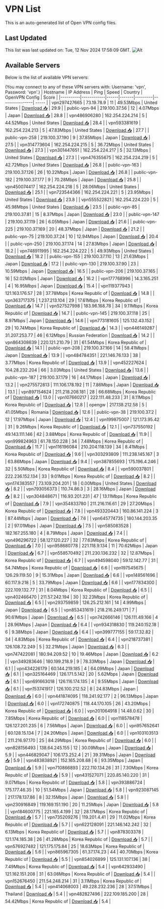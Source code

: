 # VPN List

This is an auto-generated list of Open VPN config files.

## Last Updated

This list was last updated on: Tue, 12 Nov 2024 17:58:09 GMT.
![Alt](https://repobeats.axiom.co/api/embed/186b98318ef1479477931607c1ad7d823f12451f.svg "Repobeats analytics image")

## Available Servers

Below is the list of available VPN servers:

(You may connect to any of these VPN servers with: Username: 'vpn', Password: 'vpn'.)
| Hostname | IP Address | Ping | Speed | Country | OpenVPN Config | Score |
|----------|------------|------|-------|---------|----------------| ----- |
| vpn297427665 | 73.19.78.9 | 11 | 49.53Mbps | United States | [Download 📥](./configs/server_0_US.ovpn) | 29.9 |
| public-vpn-94 | 219.100.37.56 | 12 | 4.07Mbps | Japan | [Download 📥](./configs/server_1_JP.ovpn) | 28.8 |
| vpn486906280 | 162.254.224.214 | 5 | 44.52Mbps | United States | [Download 📥](./configs/server_2_US.ovpn) | 28.4 |
| vpn593381619 | 162.254.224.213 | 5 | 47.83Mbps | United States | [Download 📥](./configs/server_3_US.ovpn) | 27.7 |
| public-vpn-258 | 219.100.37.190 | 9 | 37.85Mbps | Japan | [Download 📥](./configs/server_4_JP.ovpn) | 27.5 |
| vpn314773604 | 162.254.224.215 | 5 | 36.72Mbps | United States | [Download 📥](./configs/server_5_US.ovpn) | 27.3 |
| vpn301447651 | 162.254.224.217 | 5 | 32.13Mbps | United States | [Download 📥](./configs/server_6_US.ovpn) | 27.3 |
| vpn476355675 | 162.254.224.219 | 5 | 42.72Mbps | United States | [Download 📥](./configs/server_7_US.ovpn) | 26.8 |
| public-vpn-163 | 219.100.37.126 | 26 | 10.22Mbps | Japan | [Download 📥](./configs/server_8_JP.ovpn) | 26.8 |
| public-vpn-182 | 219.100.37.177 | 9 | 70.28Mbps | Japan | [Download 📥](./configs/server_9_JP.ovpn) | 25.8 |
| vpn450074417 | 162.254.224.218 | 5 | 28.06Mbps | United States | [Download 📥](./configs/server_10_US.ovpn) | 25.1 |
| vpn723544366 | 162.254.224.221 | 5 | 23.95Mbps | United States | [Download 📥](./configs/server_11_US.ovpn) | 23.8 |
| vpn555522821 | 162.254.224.220 | 5 | 45.98Mbps | United States | [Download 📥](./configs/server_12_US.ovpn) | 23.5 |
| public-vpn-85 | 219.100.37.81 | 15 | 8.37Mbps | Japan | [Download 📥](./configs/server_13_JP.ovpn) | 23.0 |
| public-vpn-147 | 219.100.37.119 | 26 | 6.05Mbps | Japan | [Download 📥](./configs/server_14_JP.ovpn) | 21.6 |
| public-vpn-225 | 219.100.37.169 | 20 | 48.37Mbps | Japan | [Download 📥](./configs/server_15_JP.ovpn) | 21.2 |
| public-vpn-75 | 219.100.37.24 | 10 | 12.94Mbps | Japan | [Download 📥](./configs/server_16_JP.ovpn) | 20.4 |
| public-vpn-250 | 219.100.37.174 | 14 | 27.83Mbps | Japan | [Download 📥](./configs/server_17_JP.ovpn) | 18.2 |
| vpn748911995 | 162.254.224.222 | 5 | 49.93Mbps | United States | [Download 📥](./configs/server_18_US.ovpn) | 18.2 |
| public-vpn-155 | 219.100.37.110 | 13 | 21.63Mbps | Japan | [Download 📥](./configs/server_19_JP.ovpn) | 17.2 |
| public-vpn-130 | 219.100.37.90 | 23 | 10.59Mbps | Japan | [Download 📥](./configs/server_20_JP.ovpn) | 16.5 |
| public-vpn-206 | 219.100.37.165 | 16 | 52.02Mbps | Japan | [Download 📥](./configs/server_21_JP.ovpn) | 16.2 |
| vpn177768996 | 14.3.165.251 | 4 | 16.95Mbps | Japan | [Download 📥](./configs/server_22_JP.ovpn) | 15.4 |
| vpn119377943 | 121.163.176.57 | 28 | 37.78Mbps | Korea Republic of | [Download 📥](./configs/server_23_KR.ovpn) | 14.8 |
| vpn363717375 | 1.237.213.104 | 29 | 17.61Mbps | Korea Republic of | [Download 📥](./configs/server_24_KR.ovpn) | 14.7 |
| vpn527527998 | 183.96.168.78 | 34 | 9.11Mbps | Korea Republic of | [Download 📥](./configs/server_25_KR.ovpn) | 14.7 |
| public-vpn-145 | 219.100.37.118 | 25 | 8.97Mbps | Japan | [Download 📥](./configs/server_26_JP.ovpn) | 14.6 |
| vpn773181605 | 125.132.43.152 | 29 | 10.74Mbps | Korea Republic of | [Download 📥](./configs/server_27_KR.ovpn) | 14.3 |
| vpn446149287 | 31.207.253.77 | 46 | 6.12Mbps | Russian Federation | [Download 📥](./configs/server_28_RU.ovpn) | 14.2 |
| vpn864308639 | 220.121.210.79 | 31 | 61.54Mbps | Korea Republic of | [Download 📥](./configs/server_29_KR.ovpn) | 14.1 |
| public-vpn-208 | 219.100.37.166 | 14 | 58.41Mbps | Japan | [Download 📥](./configs/server_30_JP.ovpn) | 13.9 |
| vpn484784351 | 221.146.76.133 | 38 | 3.77Mbps | Korea Republic of | [Download 📥](./configs/server_31_KR.ovpn) | 13.9 |
| vpn452227624 | 104.28.232.204 | 66 | 3.03Mbps | United States | [Download 📥](./configs/server_32_US.ovpn) | 13.6 |
| public-vpn-187 | 219.100.37.179 | 16 | 44.17Mbps | Japan | [Download 📥](./configs/server_33_JP.ovpn) | 13.2 |
| vpn275572813 | 111.106.178.192 | 11 | 7.86Mbps | Japan | [Download 📥](./configs/server_34_JP.ovpn) | 13.1 |
| vpn897154624 | 211.218.208.181 | 28 | 66.68Mbps | Korea Republic of | [Download 📥](./configs/server_35_KR.ovpn) | 13.0 |
| vpn107660217 | 222.111.48.233 | 31 | 8.11Mbps | Korea Republic of | [Download 📥](./configs/server_36_KR.ovpn) | 12.8 |
| opengw | 217.138.212.58 | 5 | 41.05Mbps | Romania | [Download 📥](./configs/server_37_RO.ovpn) | 12.6 |
| public-vpn-38 | 219.100.37.2 | 12 | 17.97Mbps | Japan | [Download 📥](./configs/server_38_JP.ovpn) | 12.4 |
| vpn199875007 | 121.173.95.42 | 31 | 9.26Mbps | Korea Republic of | [Download 📥](./configs/server_39_KR.ovpn) | 12.1 |
| vpn737550192 | 49.143.111.146 | 42 | 3.88Mbps | Korea Republic of | [Download 📥](./configs/server_40_KR.ovpn) | 11.9 |
| vpn999824963 | 61.78.150.228 | 34 | 7.48Mbps | Korea Republic of | [Download 📥](./configs/server_41_KR.ovpn) | 11.7 |
| vpn116196084 | 210.204.118.139 | 34 | 8.41Mbps | Korea Republic of | [Download 📥](./configs/server_42_KR.ovpn) | 9.6 |
| vpn303293809 | 111.238.145.167 | 3 | 63.86Mbps | Japan | [Download 📥](./configs/server_43_JP.ovpn) | 9.4 |
| vpn387855693 | 175.196.4.246 | 32 | 5.50Mbps | Korea Republic of | [Download 📥](./configs/server_44_KR.ovpn) | 8.4 |
| vpn590037801 | 222.236.152.134 | 33 | 9.01Mbps | Korea Republic of | [Download 📥](./configs/server_45_KR.ovpn) | 8.2 |
| vpn174383557 | 73.109.204.201 | 18 | 0.00Mbps | United States | [Download 📥](./configs/server_46_US.ovpn) | 8.2 |
| vpn793056373 | 110.74.86.3 | 3 | 28.16Mbps | Japan | [Download 📥](./configs/server_47_JP.ovpn) | 8.2 |
| vpn304848671 | 116.93.201.231 | 47 | 13.11Mbps | Korea Republic of | [Download 📥](./configs/server_48_KR.ovpn) | 7.9 |
| vpn354833780 | 211.216.116.61 | 29 | 27.20Mbps | Korea Republic of | [Download 📥](./configs/server_49_KR.ovpn) | 7.8 |
| vpn493320443 | 160.86.141.224 | 3 | 87.44Mbps | Japan | [Download 📥](./configs/server_50_JP.ovpn) | 7.6 |
| vpn645774735 | 180.144.203.35 | 2 | 97.01Mbps | Japan | [Download 📥](./configs/server_51_JP.ovpn) | 7.5 |
| vpn585083528 | 182.167.255.180 | 4 | 8.79Mbps | Japan | [Download 📥](./configs/server_52_JP.ovpn) | 7.4 |
| vpn496296722 | 58.127.120.227 | 32 | 77.63Mbps | Korea Republic of | [Download 📥](./configs/server_53_KR.ovpn) | 7.0 |
| vpn958680778 | 221.118.9.134 | 11 | 70.62Mbps | Japan | [Download 📥](./configs/server_54_JP.ovpn) | 6.7 |
| vpn558570492 | 211.230.136.232 | 32 | 12.87Mbps | Korea Republic of | [Download 📥](./configs/server_55_KR.ovpn) | 6.7 |
| vpn494598040 | 59.12.142.77 | 31 | 54.74Mbps | Korea Republic of | [Download 📥](./configs/server_56_KR.ovpn) | 6.6 |
| vpn197545675 | 126.29.119.50 | 9 | 15.31Mbps | Japan | [Download 📥](./configs/server_57_JP.ovpn) | 6.6 |
| vpn148561696 | 60.117.9.218 | 5 | 33.79Mbps | Japan | [Download 📥](./configs/server_58_JP.ovpn) | 6.6 |
| vpn177834300 | 222.109.132.77 | 31 | 8.04Mbps | Korea Republic of | [Download 📥](./configs/server_59_KR.ovpn) | 6.5 |
| vpn402466470 | 211.57.242.194 | 30 | 32.23Mbps | Korea Republic of | [Download 📥](./configs/server_60_KR.ovpn) | 6.5 |
| vpn293759859 | 126.25.212.161 | 14 | 4.99Mbps | Japan | [Download 📥](./configs/server_61_JP.ovpn) | 6.5 |
| vpn853431619 | 218.216.249.171 | 7 | 90.61Mbps | Japan | [Download 📥](./configs/server_62_JP.ovpn) | 6.5 |
| vpn742666146 | 126.111.49.166 | 4 | 28.96Mbps | Japan | [Download 📥](./configs/server_63_JP.ovpn) | 6.4 |
| vpn934318830 | 119.240.152.18 | 6 | 9.38Mbps | Japan | [Download 📥](./configs/server_64_JP.ovpn) | 6.4 |
| vpn399777155 | 59.17.32.82 | 34 | 4.83Mbps | Korea Republic of | [Download 📥](./configs/server_65_KR.ovpn) | 6.4 |
| vpn218737381 | 126.108.72.249 | 5 | 32.21Mbps | Japan | [Download 📥](./configs/server_66_JP.ovpn) | 6.3 |
| vpn747422081 | 180.94.209.52 | 10 | 19.46Mbps | Japan | [Download 📥](./configs/server_67_JP.ovpn) | 6.2 |
| vpn349283646 | 180.199.218.9 | 9 | 78.33Mbps | Japan | [Download 📥](./configs/server_68_JP.ovpn) | 6.1 |
| vpn434226179 | 60.144.219.185 | 4 | 64.09Mbps | Japan | [Download 📥](./configs/server_69_JP.ovpn) | 6.1 |
| vpn325164469 | 126.171.5.142 | 20 | 5.62Mbps | Japan | [Download 📥](./configs/server_70_JP.ovpn) | 6.1 |
| vpn691663018 | 126.116.174.135 | 4 | 9.55Mbps | Japan | [Download 📥](./configs/server_71_JP.ovpn) | 6.1 |
| vpn153741917 | 126.100.212.52 | 8 | 24.83Mbps | Japan | [Download 📥](./configs/server_72_JP.ovpn) | 6.0 |
| vpn441874095 | 118.241.92.177 | 2 | 96.13Mbps | Japan | [Download 📥](./configs/server_73_JP.ovpn) | 6.0 |
| vpn172740875 | 118.44.170.105 | 26 | 43.20Mbps | Korea Republic of | [Download 📥](./configs/server_74_KR.ovpn) | 6.0 |
| vpn201064918 | 14.48.0.62 | 30 | 7.85Mbps | Korea Republic of | [Download 📥](./configs/server_75_KR.ovpn) | 6.0 |
| vpn118578478 | 126.127.201.235 | 6 | 7.56Mbps | Japan | [Download 📥](./configs/server_76_JP.ovpn) | 6.0 |
| vpn957652641 | 60.128.15.134 | 7 | 24.20Mbps | Japan | [Download 📥](./configs/server_77_JP.ovpn) | 6.0 |
| vpn103103513 | 211.216.97.170 | 25 | 84.29Mbps | Korea Republic of | [Download 📥](./configs/server_78_KR.ovpn) | 6.0 |
| vpn828156493 | 138.64.245.155 | 12 | 30.09Mbps | Japan | [Download 📥](./configs/server_79_JP.ovpn) | 5.9 |
| vpn446829047 | 106.173.252.4 | 21 | 39.31Mbps | Japan | [Download 📥](./configs/server_80_JP.ovpn) | 5.9 |
| vpn483838921 | 152.165.208.68 | 6 | 93.35Mbps | Japan | [Download 📥](./configs/server_81_JP.ovpn) | 5.9 |
| vpn710866893 | 222.110.134.26 | 31 | 7.30Mbps | Korea Republic of | [Download 📥](./configs/server_82_KR.ovpn) | 5.9 |
| vpn431527071 | 220.85.140.220 | 31 | 9.07Mbps | Korea Republic of | [Download 📥](./configs/server_83_KR.ovpn) | 5.8 |
| vpn393886724 | 175.177.46.35 | 10 | 51.54Mbps | Japan | [Download 📥](./configs/server_84_JP.ovpn) | 5.8 |
| vpn923087145 | 217.178.137.86 | 8 | 32.15Mbps | Japan | [Download 📥](./configs/server_85_JP.ovpn) | 5.8 |
| vpn230916849 | 119.169.151.190 | 20 | 11.25Mbps | Japan | [Download 📥](./configs/server_86_JP.ovpn) | 5.8 |
| vpn184600775 | 221.165.4.199 | 32 | 28.17Mbps | Korea Republic of | [Download 📥](./configs/server_87_KR.ovpn) | 5.7 |
| vpn735209276 | 119.201.4.41 | 29 | 11.02Mbps | Korea Republic of | [Download 📥](./configs/server_88_KR.ovpn) | 5.7 |
| vpn622128091 | 221.146.142.242 | 32 | 6.13Mbps | Korea Republic of | [Download 📥](./configs/server_89_KR.ovpn) | 5.7 |
| vpn878303378 | 121.174.185.38 | 26 | 41.28Mbps | Korea Republic of | [Download 📥](./configs/server_90_KR.ovpn) | 5.7 |
| vpn576927482 | 121.175.175.84 | 25 | 18.63Mbps | Korea Republic of | [Download 📥](./configs/server_91_KR.ovpn) | 5.6 |
| vpn865967305 | 61.37.174.23 | 44 | 40.70Mbps | Korea Republic of | [Download 📥](./configs/server_92_KR.ovpn) | 5.5 |
| vpn854026899 | 125.131.107.136 | 38 | 7.49Mbps | Korea Republic of | [Download 📥](./configs/server_93_KR.ovpn) | 5.4 |
| vpn642933490 | 121.162.151.208 | 31 | 63.08Mbps | Korea Republic of | [Download 📥](./configs/server_94_KR.ovpn) | 5.4 |
| vpn152676450 | 211.54.248.214 | 31 | 3.11Mbps | Korea Republic of | [Download 📥](./configs/server_95_KR.ovpn) | 5.4 |
| vpn414068003 | 49.228.232.236 | 28 | 37.51Mbps | Thailand | [Download 📥](./configs/server_96_TH.ovpn) | 5.4 |
| vpn482827496 | 222.109.185.200 | 28 | 54.42Mbps | Korea Republic of | [Download 📥](./configs/server_97_KR.ovpn) | 5.4 |

